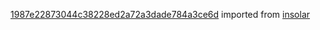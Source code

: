 [1987e22873044c38228ed2a72a3dade784a3ce6d](https://github.com/insolar/insolar/commit/1987e22873044c38228ed2a72a3dade784a3ce6d) imported from [insolar](https://github.com/insolar/insolar)

